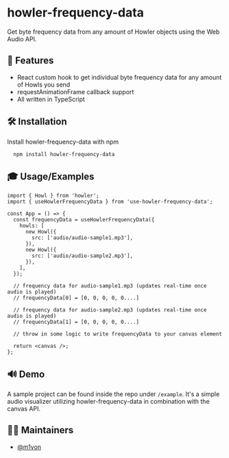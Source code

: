 # howler-frequency-data

Get byte frequency data from any amount of Howler objects using the Web Audio API.

## 🎉 Features

- React custom hook to get individual byte frequency data for any amount of Howls you send
- requestAnimationFrame callback support
- All written in TypeScript

## 🛠 Installation

Install howler-frequency-data with npm

```bash
  npm install howler-frequency-data
```

## 🎓 Usage/Examples

```tsx
import { Howl } from 'howler';
import { useHowlerFrequencyData } from 'use-howler-frequency-data';

const App = () => {
  const frequencyData = useHowlerFrequencyData({
    howls: [
      new Howl({
        src: ['audio/audio-sample1.mp3'],
      }),
      new Howl({
        src: ['audio/audio-sample2.mp3'],
      }),
    ],
  });

  // frequency data for audio-sample1.mp3 (updates real-time once audio is played)
  // frequencyData[0] = [0, 0, 0, 0, 0....]

  // frequency data for audio-sample2.mp3 (updates real-time once audio is played)
  // frequencyData[1] = [0, 0, 0, 0, 0....]

  // throw in some logic to write frequencyData to your canvas element

  return <canvas />;
};
```

## 🔊 Demo

A sample project can be found inside the repo under `/example`. It's a simple audio visualizer utilizing howler-frequency-data in combination with the canvas API.

## 🦸‍♂️ Maintainers

- [@m1yon](https://github.com/m1yon)
